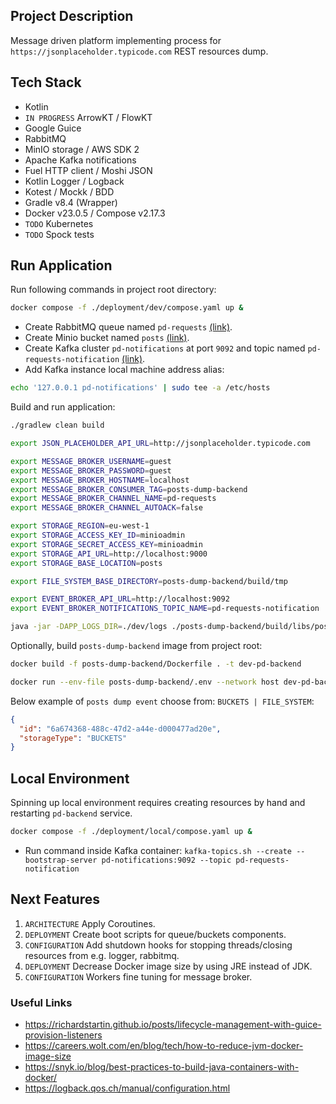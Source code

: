 ## Project Description

Message driven platform implementing process for `https://jsonplaceholder.typicode.com` REST
resources dump.

## Tech Stack

* Kotlin
* `IN PROGRESS` ArrowKT / FlowKT
* Google Guice
* RabbitMQ
* MinIO storage / AWS SDK 2
* Apache Kafka notifications
* Fuel HTTP client / Moshi JSON
* Kotlin Logger / Logback
* Kotest / Mockk / BDD
* Gradle v8.4 (Wrapper)
* Docker v23.0.5 / Compose v2.17.3
* `TODO` Kubernetes
* `TODO` Spock tests

## Run Application

Run following commands in project root directory:

```bash 
docker compose -f ./deployment/dev/compose.yaml up &
```

* Create RabbitMQ queue named `pd-requests` [(link)](http://localhost:15672).
* Create Minio bucket named `posts` [(link)](http://localhost:9001).
* Create Kafka cluster `pd-notifications` at port `9092` and
  topic named `pd-requests-notification` [(link)](http://localhost:9094).
* Add Kafka instance local machine address alias:

```bash 
echo '127.0.0.1 pd-notifications' | sudo tee -a /etc/hosts
```

Build and run application:

```bash
./gradlew clean build
```

```bash
export JSON_PLACEHOLDER_API_URL=http://jsonplaceholder.typicode.com

export MESSAGE_BROKER_USERNAME=guest
export MESSAGE_BROKER_PASSWORD=guest
export MESSAGE_BROKER_HOSTNAME=localhost
export MESSAGE_BROKER_CONSUMER_TAG=posts-dump-backend
export MESSAGE_BROKER_CHANNEL_NAME=pd-requests
export MESSAGE_BROKER_CHANNEL_AUTOACK=false

export STORAGE_REGION=eu-west-1
export STORAGE_ACCESS_KEY_ID=minioadmin
export STORAGE_SECRET_ACCESS_KEY=minioadmin
export STORAGE_API_URL=http://localhost:9000
export STORAGE_BASE_LOCATION=posts

export FILE_SYSTEM_BASE_DIRECTORY=posts-dump-backend/build/tmp

export EVENT_BROKER_API_URL=http://localhost:9092
export EVENT_BROKER_NOTIFICATIONS_TOPIC_NAME=pd-requests-notification

java -jar -DAPP_LOGS_DIR=./dev/logs ./posts-dump-backend/build/libs/posts-dump-backend-0.0.1-SNAPSHOT-all.jar
```

Optionally, build `posts-dump-backend` image from project root:

```bash
docker build -f posts-dump-backend/Dockerfile . -t dev-pd-backend
```

```bash
docker run --env-file posts-dump-backend/.env --network host dev-pd-backend
```

Below example of `posts dump event` choose from: `BUCKETS | FILE_SYSTEM`:

```json
{
  "id": "6a674368-488c-47d2-a44e-d000477ad20e",
  "storageType": "BUCKETS"
}
```

## Local Environment

Spinning up local environment requires creating resources by hand and restarting `pd-backend`
service.

```bash
docker compose -f ./deployment/local/compose.yaml up &
```

* Run command inside Kafka container:
  `kafka-topics.sh --create --bootstrap-server pd-notifications:9092 --topic pd-requests-notification`

## Next Features

1. `ARCHITECTURE` Apply Coroutines.
2. `DEPLOYMENT` Create boot scripts for queue/buckets components.
3. `CONFIGURATION` Add shutdown hooks for stopping threads/closing resources from e.g. logger,
   rabbitmq.
4. `DEPLOYMENT` Decrease Docker image size by using JRE instead of JDK.
5. `CONFIGURATION` Workers fine tuning for message broker.

### Useful Links

- https://richardstartin.github.io/posts/lifecycle-management-with-guice-provision-listeners
- https://careers.wolt.com/en/blog/tech/how-to-reduce-jvm-docker-image-size
- https://snyk.io/blog/best-practices-to-build-java-containers-with-docker/
- https://logback.qos.ch/manual/configuration.html
